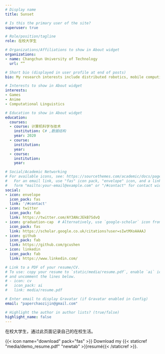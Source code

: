 ```yaml
---
# Display name
title: Sunset

# Is this the primary user of the site?
superuser: true

# Role/position/tagline
role: 在校大学生

# Organizations/Affiliations to show in About widget
organizations:
- name: Changchun University of Technology
  url: “”

# Short bio (displayed in user profile at end of posts)
bio: My research interests include distributed robotics, mobile computing and programmable matter.

# Interests to show in About widget
interests:
- Games
- Anime
- Computational Linguistics

# Education to show in About widget
education:
  courses:
  - course: 计算机科学与技术
    institution: C# ,数据结构 
    year: 2020
  - course: 
    institution: 
    year: 
  - course: 
    institution: 
    year: 

# Social/Academic Networking
# For available icons, see: https://sourcethemes.com/academic/docs/page-builder/#icons
#   For an email link, use "fas" icon pack, "envelope" icon, and a link in the
#   form "mailto:your-email@example.com" or "/#contact" for contact widget.
social:
- icon: envelope
  icon_pack: fas
  link: '/#contact'
- icon: twitter
  icon_pack: fab
  link: https://twitter.com/AY3ANcJEkB7SdvQ
- icon: graduation-cap  # Alternatively, use `google-scholar` icon from `ai` icon pack
  icon_pack: fas
  link: https://scholar.google.co.uk/citations?user=sIwtMXoAAAAJ
- icon: github
  icon_pack: fab
  link: https://github.com/gcushen
- icon: linkedin
  icon_pack: fab
  link: https://www.linkedin.com/

# Link to a PDF of your resume/CV.
# To use: copy your resume to `static/media/resume.pdf`, enable `ai` icons in `params.toml`, 
# and uncomment the lines below.
# - icon: cv
#   icon_pack: ai
#   link: media/resume.pdf

# Enter email to display Gravatar (if Gravatar enabled in Config)
email: "paperchaozijin@gmail.com"

# Highlight the author in author lists? (true/false)
highlight_name: false
---
```

在校大学生，通过此页面记录自己的在校生活。


{{< icon name="download" pack="fas" >}} Download my {{< staticref "media/demo_resume.pdf" "newtab" >}}resumé{{< /staticref >}}.
